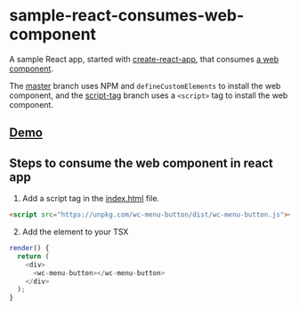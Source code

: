 # sample-react-consumes-web-component

A sample React app, started with [create-react-app](https://github.com/facebook/create-react-app), that consumes [a web component](https://github.com/wes566/wc-menu-button).

The [master](https://github.com/wes566/sample-react-consumes-web-component/tree/master) branch uses NPM and `defineCustomElements` to install the web component, and the [script-tag](https://github.com/wes566/sample-react-consumes-web-component/tree/script-tag) branch uses a `<script>` tag to install the web component.

## [Demo](https://react-web-component.netlify.com)

## Steps to consume the web component in react app

1. Add a script tag in the [index.html](public/index.html) file.

```html
<script src="https://unpkg.com/wc-menu-button/dist/wc-menu-button.js"></script>
```

2. Add the element to your TSX

```js
render() {
  return (
    <div>
      <wc-menu-button></wc-menu-button>
    </div>
  );
}
```
